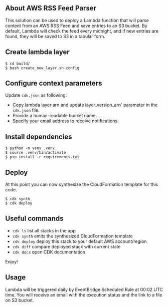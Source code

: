 
## About AWS RSS Feed Parser
This solution can be used to deploy a Lambda function that will parse content from an AWS RSS Feed and save entries to an S3 bucket. By default, Lambda will check the feed every midnight, and if new entries are found, they will be saved to S3 in a tabular form.

## Create lambda layer
```
$ cd build/
$ bash create_new_layer.sh config
```
## Configure context parameters
Update `cdk.json` as following:
* Copy lambda layer arn and update layer_version_arn' parameter in the `cdk.json` file.
* Provide a human-readable bucket name.
* Specify your email address to receive notifications.

## Install dependencies
```
$ python -m venv .venv
$ source .venv/bin/activate
$ pip install -r requirements.txt
```

## Deploy
At this point you can now synthesize the CloudFormation template for this code.

```
$ cdk synth
$ cdk deploy
```

## Useful commands

 * `cdk ls`          list all stacks in the app
 * `cdk synth`       emits the synthesized CloudFormation template
 * `cdk deploy`      deploy this stack to your default AWS account/region
 * `cdk diff`        compare deployed stack with current state
 * `cdk docs`        open CDK documentation

Enjoy!


## Usage
Lambda will be triggered daily by EventBridge Scheduled Rule at 00:02 UTC time.
You will receive an email with the execution status and the link to a file on S3 bucket.



